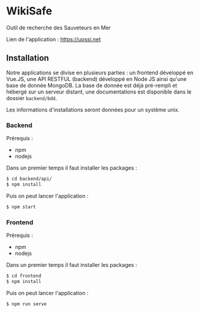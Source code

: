 # WikiSafe

Outil de recherche des Sauveteurs en Mer

Lien de l'application : https://upssi.net

## Installation

Notre applications se divise en plusieurs parties : un frontend développé en Vue.JS, une API RESTFUL (backend) développé en Node JS ainsi qu'une base de donnée MongoDB. La base de donnée est déjà pré-rempli et hébergé sur un serveur distant, une documentations est disponible dans le dossier `backend/bdd`.

Les informations d'installations seront données pour un système unix.

### Backend

Prérequis :

- npm
- nodejs

Dans un premier temps il faut installer les packages :

```bash
$ cd backend/api/
$ npm install
```

Puis on peut lancer l'application :

```bash
$ npm start
```

### Frontend

Prérequis :

- npm
- nodejs

Dans un premier temps il faut installer les packages :

```bash
$ cd frontend
$ npm install
```

Puis on peut lancer l'application :

```bash
$ npm run serve
```
